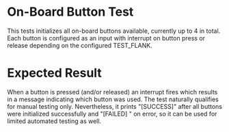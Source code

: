 # On-Board Button Test

This tests initializes all on-board buttons available, currently up to 4 in
total. Each button is configured as an input with interrupt on button press
or release depending on the configured TEST_FLANK.

# Expected Result

When a button is pressed (and/or released) an interrupt fires which results in
a message indicating which button was used. The test naturally qualifies for
manual testing only. Nevertheless, it prints "[SUCCESS]" after all buttons
were initialized successfully and "[FAILED] <msg>" on error, so it can be used
for limited automated testing as well.

